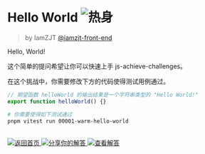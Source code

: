 <!--info-header-start-->
<h1>
	Hello World 
	<img src="https://img.shields.io/badge/-%E7%83%AD%E8%BA%AB-teal" alt="热身"/> 
</h1>

<blockquote>
	<p>
		by IamZJT 
		<a href="https://github.com/iamzjt-front-end" target="_blank">@iamzjt-front-end</a>
	</p>
</blockquote>
<!--info-header-end-->

Hello, World!

这个简单的提问希望让你可以快速上手 js-achieve-challenges。

在这个挑战中，你需要修改下方的代码使得测试用例通过。

```ts
// 期望函数 helloWorld 的输出结果是一个字符串类型的 "Hello World!"
export function helloWorld() {}
```

```bash
# 你需要使得如下测试通过
pnpm vitest run 00001-warm-hello-world
```

<!--info-footer-start-->
<br>
<a href="../../README.md" target="_blank">
	<img src="https://img.shields.io/badge/-%E8%BF%94%E5%9B%9E%E9%A6%96%E9%A1%B5-grey" alt="返回首页"/>
</a> 
<a href="https://tsch.js.org/00001-warm-hello-world/answer/zh-CN" target="_blank">
	<img src="https://img.shields.io/badge/-%E5%88%86%E4%BA%AB%E4%BD%A0%E7%9A%84%E8%A7%A3%E7%AD%94-teal" alt="分享你的解答"/>
</a> 
<a href="https://tsch.js.org/00001-warm-hello-world/solutions" target="_blank">
	<img src="https://img.shields.io/badge/-%E6%9F%A5%E7%9C%8B%E8%A7%A3%E7%AD%94-de5a77?logo=awesome-lists&logoColor=white" alt="查看解答"/>
</a> 
<!--info-footer-end-->
